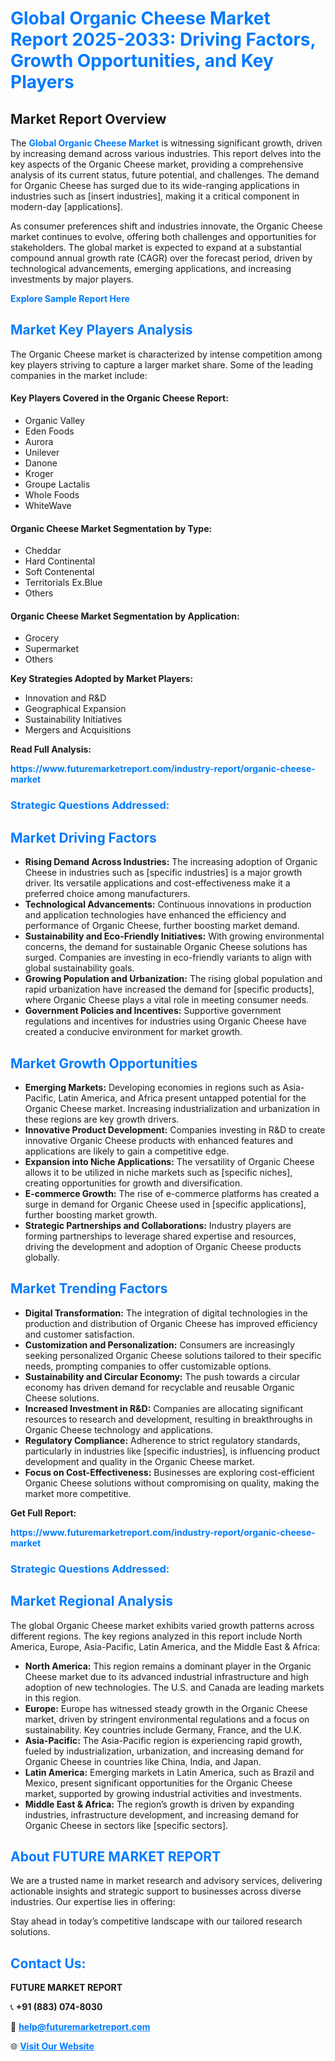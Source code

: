 <h1 style="color: #007BFF;">Global Organic Cheese Market Report 2025-2033: Driving Factors, Growth Opportunities, and Key Players</h1>

<section id="overview">
<h2>Market Report Overview</h2>
<p>The <a href="https://www.futuremarketreport.com/industry-report/organic-cheese-market" style="color: #007BFF; text-decoration: none;"><strong>Global Organic Cheese Market</strong></a> is witnessing significant growth, driven by increasing demand across various industries. This report delves into the key aspects of the Organic Cheese market, providing a comprehensive analysis of its current status, future potential, and challenges. The demand for Organic Cheese has surged due to its wide-ranging applications in industries such as [insert industries], making it a critical component in modern-day [applications].</p>
<p>As consumer preferences shift and industries innovate, the Organic Cheese market continues to evolve, offering both challenges and opportunities for stakeholders. The global market is expected to expand at a substantial compound annual growth rate (CAGR) over the forecast period, driven by technological advancements, emerging applications, and increasing investments by major players.</p>
</section>

<section id="overview">
<p><a href="https://www.futuremarketreport.com/request-sample/reportId=52533" style="color: #007BFF; text-decoration: none;"><strong>Explore Sample Report Here</strong></a></p>
</section>

<section id="key-players">
<h2 style="color: #007BFF;">Market Key Players Analysis</h2>
<p>The Organic Cheese market is characterized by intense competition among key players striving to capture a larger market share. Some of the leading companies in the market include:</p>
<h4>Key Players Covered in the Organic Cheese Report:</h4>
<ul><li>Organic Valley</li><li>Eden Foods</li><li>Aurora</li><li>Unilever</li><li>Danone</li><li>Kroger</li><li>Groupe Lactalis</li><li>Whole Foods</li><li>WhiteWave</li></ul>
<h4>Organic Cheese Market Segmentation by Type:</h4>
<ul><li>Cheddar</li><li>Hard Continental</li><li>Soft Contenental</li><li>Territorials Ex.Blue</li><li>Others</li></ul>

<h4>Organic Cheese Market Segmentation by Application:</h4>
<ul><li>Grocery</li><li>Supermarket</li><li>Others</li></ul>
<p><strong>Key Strategies Adopted by Market Players:</strong></p>
<ul>
<li>Innovation and R&D</li>
<li>Geographical Expansion</li>
<li>Sustainability Initiatives</li>
<li>Mergers and Acquisitions</li>
</ul>
</section>

<section>
<p><strong>Read Full Analysis: </strong></p><a href="https://www.futuremarketreport.com/industry-report/organic-cheese-market" style="color: #007BFF; text-decoration: none;"><strong>https://www.futuremarketreport.com/industry-report/organic-cheese-market</strong></a>
<h3 style="color: #007BFF;">Strategic Questions Addressed:</h3>
</section>

<section id="driving-factors">
<h2 style="color: #007BFF;">Market Driving Factors</h2>
<ul>
<li><strong>Rising Demand Across Industries:</strong> The increasing adoption of Organic Cheese in industries such as [specific industries] is a major growth driver. Its versatile applications and cost-effectiveness make it a preferred choice among manufacturers.</li>
<li><strong>Technological Advancements:</strong> Continuous innovations in production and application technologies have enhanced the efficiency and performance of Organic Cheese, further boosting market demand.</li>
<li><strong>Sustainability and Eco-Friendly Initiatives:</strong> With growing environmental concerns, the demand for sustainable Organic Cheese solutions has surged. Companies are investing in eco-friendly variants to align with global sustainability goals.</li>
<li><strong>Growing Population and Urbanization:</strong> The rising global population and rapid urbanization have increased the demand for [specific products], where Organic Cheese plays a vital role in meeting consumer needs.</li>
<li><strong>Government Policies and Incentives:</strong> Supportive government regulations and incentives for industries using Organic Cheese have created a conducive environment for market growth.</li>
</ul>
</section>

<section id="growth-opportunities">
<h2 style="color: #007BFF;">Market Growth Opportunities</h2>
<ul>
<li><strong>Emerging Markets:</strong> Developing economies in regions such as Asia-Pacific, Latin America, and Africa present untapped potential for the Organic Cheese market. Increasing industrialization and urbanization in these regions are key growth drivers.</li>
<li><strong>Innovative Product Development:</strong> Companies investing in R&D to create innovative Organic Cheese products with enhanced features and applications are likely to gain a competitive edge.</li>
<li><strong>Expansion into Niche Applications:</strong> The versatility of Organic Cheese allows it to be utilized in niche markets such as [specific niches], creating opportunities for growth and diversification.</li>
<li><strong>E-commerce Growth:</strong> The rise of e-commerce platforms has created a surge in demand for Organic Cheese used in [specific applications], further boosting market growth.</li>
<li><strong>Strategic Partnerships and Collaborations:</strong> Industry players are forming partnerships to leverage shared expertise and resources, driving the development and adoption of Organic Cheese products globally.</li>
</ul>
</section>

<section id="trending-factors">
<h2 style="color: #007BFF;">Market Trending Factors</h2>
<ul>
<li><strong>Digital Transformation:</strong> The integration of digital technologies in the production and distribution of Organic Cheese has improved efficiency and customer satisfaction.</li>
<li><strong>Customization and Personalization:</strong> Consumers are increasingly seeking personalized Organic Cheese solutions tailored to their specific needs, prompting companies to offer customizable options.</li>
<li><strong>Sustainability and Circular Economy:</strong> The push towards a circular economy has driven demand for recyclable and reusable Organic Cheese solutions.</li>
<li><strong>Increased Investment in R&D:</strong> Companies are allocating significant resources to research and development, resulting in breakthroughs in Organic Cheese technology and applications.</li>
<li><strong>Regulatory Compliance:</strong> Adherence to strict regulatory standards, particularly in industries like [specific industries], is influencing product development and quality in the Organic Cheese market.</li>
<li><strong>Focus on Cost-Effectiveness:</strong> Businesses are exploring cost-efficient Organic Cheese solutions without compromising on quality, making the market more competitive.</li>
</ul>
</section>

<section>
<p><strong>Get Full Report: </strong></p><a href="https://www.futuremarketreport.com/industry-report/organic-cheese-market" style="color: #007BFF; text-decoration: none;"><strong>https://www.futuremarketreport.com/industry-report/organic-cheese-market</strong></a>
<h3 style="color: #007BFF;">Strategic Questions Addressed:</h3>
</section>


<section id="regional-analysis">
<h2 style="color: #007BFF;">Market Regional Analysis</h2>
<p>The global Organic Cheese market exhibits varied growth patterns across different regions. The key regions analyzed in this report include North America, Europe, Asia-Pacific, Latin America, and the Middle East & Africa:</p>
<ul>
<li><strong>North America:</strong> This region remains a dominant player in the Organic Cheese market due to its advanced industrial infrastructure and high adoption of new technologies. The U.S. and Canada are leading markets in this region.</li>
<li><strong>Europe:</strong> Europe has witnessed steady growth in the Organic Cheese market, driven by stringent environmental regulations and a focus on sustainability. Key countries include Germany, France, and the U.K.</li>
<li><strong>Asia-Pacific:</strong> The Asia-Pacific region is experiencing rapid growth, fueled by industrialization, urbanization, and increasing demand for Organic Cheese in countries like China, India, and Japan.</li>
<li><strong>Latin America:</strong> Emerging markets in Latin America, such as Brazil and Mexico, present significant opportunities for the Organic Cheese market, supported by growing industrial activities and investments.</li>
<li><strong>Middle East & Africa:</strong> The region’s growth is driven by expanding industries, infrastructure development, and increasing demand for Organic Cheese in sectors like [specific sectors].</li>
</ul>
</section>

<footer>
<h2 style="color: #007BFF;">About FUTURE MARKET REPORT</h2>
<p>We are a trusted name in market research and advisory services, delivering actionable insights and strategic support to businesses across diverse industries. Our expertise lies in offering:</p>

<p>Stay ahead in today’s competitive landscape with our tailored research solutions.</p>

<h2 style="color: #007BFF;">Contact Us:</h2>
<p><strong>FUTURE MARKET REPORT</strong></p>
<p>📞 <strong>+91 (883) 074-8030</strong></p>
<p>📧 <strong><a href="mailto:help@futuremarketreport.com" style="color: #007BFF;">help@futuremarketreport.com</a></strong></p>
<p>🌐 <strong><a href="https://www.futuremarketreport.com/" style="color: #007BFF;">Visit Our Website</a></strong></p>
</footer>